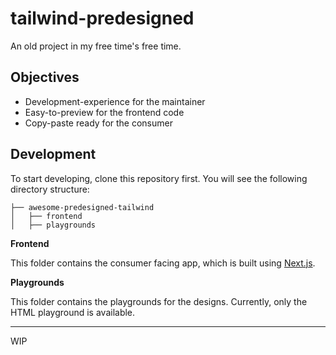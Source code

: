 # tailwind-predesigned

An old project in my free time's free time.

## Objectives
- Development-experience for the maintainer
- Easy-to-preview for the frontend code
- Copy-paste ready for the consumer

## Development

To start developing, clone this repository first. You will see the following directory structure:

```
├── awesome-predesigned-tailwind
│   ├── frontend
│   ├── playgrounds
```

**Frontend**

This folder contains the consumer facing app, which is built using [Next.js](https://nextjs.org/).

**Playgrounds**

This folder contains the playgrounds for the designs. Currently, only the HTML playground is available.

---

WIP
